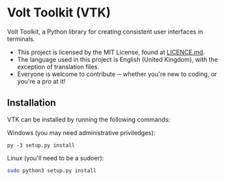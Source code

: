 # Volt Toolkit (VTK)
Volt Toolkit, a Python library for creating consistent user interfaces in
terminals.

* This project is licensed by the MIT License, found at
  [LICENCE.md](licence.md).
* The language used in this project is English (United Kingdom), with the
  exception of translation files.
* Everyone is welcome to contribute ─ whether you're new to coding, or you're a
  pro at it!

## Installation
VTK can be installed by running the following commands:

Windows (you may need administrative priviledges):
```batch
py -3 setup.py install
```

Linux (you'll need to be a sudoer):
```bash
sudo python3 setup.py install
```